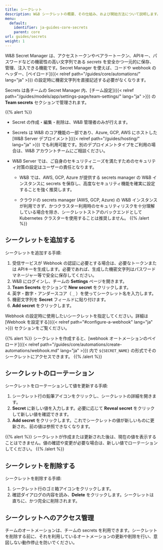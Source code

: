 ```yaml
---
title: シークレット
description: W&B シークレットの概要、その仕組み、および開始方法について説明します。
menu:
  default:
    identifier: ja-guides-core-secrets
    parent: core
url: guides/secrets
weight: 1
---
```


W&B Secret Manager は、アクセストークンやベアラートークン、APIキー、パスワードなどの機密性の高い文字列である _secrets_ を安全かつ一元的に保存、管理、注入できる機能です。Secret Manager を使えば、コードや webhook のヘッダー、[ペイロード]({{< relref path="/guides/core/automations/" lang="ja" >}}) の設定時に機密文字列を直接記述する必要がなくなります。

Secrets は各チームの Secret Manager 内、[チーム設定]({{< relref path="/guides/models/app/settings-page/team-settings/" lang="ja" >}}) の **Team secrets** セクションで管理されます。

{{% alert %}}
* Secret の作成・編集・削除は、W&B 管理者のみが行えます。
* Secrets は W&B のコア機能の一部であり、Azure, GCP, AWS にホストした [W&B Server デプロイメント]({{< relref path="/guides/hosting/" lang="ja" >}}) でも利用可能です。別のデプロイメントタイプをご利用の場合は、W&B アカウントチームにご相談ください。
* W&B Server では、ご自身のセキュリティニーズを満たすためのセキュリティ対策の設定はユーザーの責任となります。

  - W&B では、AWS, GCP, Azure が提供する secrets manager の W&B インスタンスに secrets を保存し、高度なセキュリティ機能を確実に設定することを強く推奨します。

  - クラウドの secrets manager (AWS, GCP, Azure) の W&B インスタンスが利用できず、かつクラスター利用時のセキュリティリスクを十分理解している場合を除き、シークレットストアのバックエンドとして Kubernetes クラスターを使用することは推奨しません。
{{% /alert %}}

## シークレットを追加する
シークレットを追加する手順:

1. 受信サービスが Webhook の認証に必要とする場合は、必要なトークンまたは APIキーを生成します。必要であれば、生成した機密文字列はパスワードマネージャー等で安全に保存してください。
1. W&B にログインし、チームの **Settings** ページを開きます。
1. **Team Secrets** セクションで **New secret** をクリックします。
1. 英字・数字・アンダースコア（ `_` ）を使ってシークレット名を入力します。
1. 機密文字列を **Secret** フィールドに貼り付けます。
1. **Add secret** をクリックします。

Webhook の設定時に使用したいシークレットを指定してください。詳細は [Webhook を設定する]({{< relref path="#configure-a-webhook" lang="ja" >}}) セクションをご覧ください。

{{% alert %}}
シークレットを作成すると、[webhook オートメーションのペイロード]({{< relref path="/guides/core/automations/create-automations/webhook.md" lang="ja" >}}) 内で `${SECRET_NAME}` の形式でそのシークレットにアクセスできます。
{{% /alert %}}

## シークレットのローテーション
シークレットをローテーションして値を更新する手順:

1. シークレット行の鉛筆アイコンをクリックし、シークレットの詳細を開きます。
1. **Secret** に新しい値を入力します。必要に応じて **Reveal secret** をクリックして新しい値を確認できます。
1. **Add secret** をクリックします。これでシークレットの値が新しいものに更新され、前の値は参照できなくなります。

{{% alert %}}
シークレットが作成または更新された後は、現在の値を表示することはできません。値の確認や変更が必要な場合は、新しい値でローテーションしてください。
{{% /alert %}}

## シークレットを削除する
シークレットを削除する手順:

1. シークレット行のゴミ箱アイコンをクリックします。
1. 確認ダイアログの内容を読み、**Delete** をクリックします。シークレットは直ちに、かつ完全に削除されます。

## シークレットへのアクセス管理
チームのオートメーションは、チームの secrets を利用できます。シークレットを削除する前に、それを利用しているオートメーションの更新や削除を行い、意図しない動作停止を防いでください。